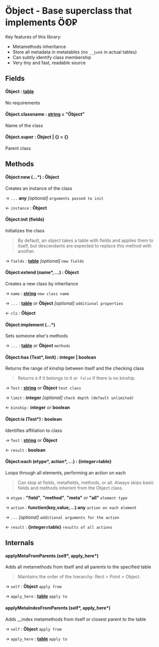 # Öbject - Base superclass that implements Ö𑫁𐊯

Key features of this library:

- Metamethods inheritance
- Store all metadata in metatables (no `__junk` in actual tables)
- Can subtly identify class membership
- Very tiny and fast, readable source

## Fields

#### Öbject : [table][]

No requirements

#### Öbject.classname : [string][] = "Öbject"

Name of the class

#### Öbject.super : Öbject | {} = {}

Parent class

## Methods

#### Öbject:new (...\*) : Öbject

Creates an instance of the class

&rarr; `...` **any** *[optional]* `arguments passed to init`

&larr; `instance` : **Öbject**

#### Öbject:init (fields)

Initializes the class

> By default, an object takes a table with fields and applies them to itself,
> but descendants are expected to replace this method with another.

&rarr; `fields` : **[table][]** *[optional]* `new fields`

#### Öbject:extend (name\*, ...) : Öbject

Creates a new class by inheritance

&rarr; `name` : **[string][]** `new class name`

&rarr; `...` : **[table][]** _or_ **Öbject** *[optional]* `additional properties`

&larr; `cls` : **Öbject**

#### Öbject:implement (...\*)

Sets someone else's methods

&rarr; `...` : **[table][]** _or_ **Öbject** `methods`

#### Öbject:has (Test\*, limit) : integer | boolean

Returns the range of kinship between itself and the checking class

> Returns `0` if it belongs to it _or_` false` if there is no kinship.

&rarr; `Test` : **[string][]** _or_ **Öbject** `test class`

&rarr; `limit` : **integer** *[optional]* `check depth (default unlimited)`

&larr; `kinship` : **integer** _or_ **boolean**

#### Öbject:is (Test\*) : boolean

Identifies affiliation to class

&rarr; `Test` : **[string][]** _or_ **Öbject**

&larr; `result` : **boolean**

#### Öbject:each (etype\*, action\*, ...) : {integer=table}

Loops through all elements, performing an action on each

> Can stop at fields, metafields, methods, or all.
> Always skips basic fields and methods inherent from the Object class.

&rarr; `etype` : **"field"**_,_ **"method"**_,_ **"meta"** _or_ **"all"** `element type`

&rarr; `action` : **function(key,value,...):any** `action on each element`

&rarr; `...` *[optional]* `additional arguments for the action`

&larr; `result` : **{integer=table}** `results of all actions`

## Internals

#### applyMetaFromParents (self\*, apply_here\*)

Adds all metamethods from itself and all parents to the specified table

> Maintains the order of the hierarchy: Rect > Point > Object.

&rarr; `self` : **Öbject** `apply from`

&rarr; `apply_here` : **[table][]** `apply to`

#### applyMetaIndexFromParents (self\*, apply_here\*)

Adds __index metamethods from itself or closest parent to the table

&rarr; `self` : **Öbject** `apply from`

&rarr; `apply_here` : **[table][]** `apply to`

[string]: https://www.lua.org/manual/5.1/manual.html#5.4
[table]: https://www.lua.org/manual/5.1/manual.html#5.5
